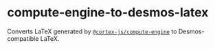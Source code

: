 # compute-engine-to-desmos-latex

Converts LaTeX generated by [`@cortex-js/compute-engine`](https://cortexjs.io/compute-engine) to Desmos-compatible LaTeX.
